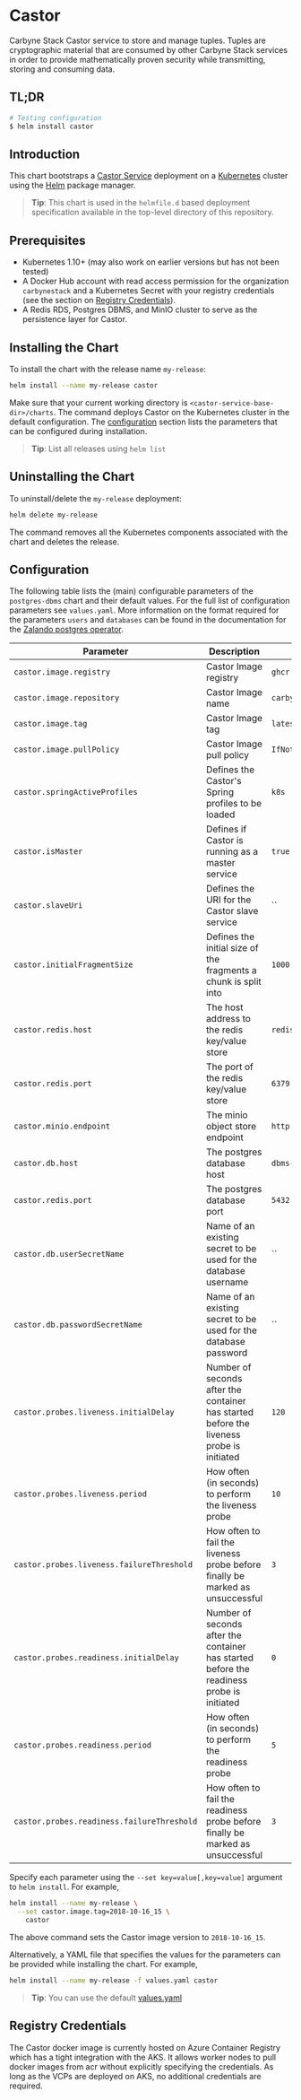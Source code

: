 # Castor

Carbyne Stack Castor service to store and manage tuples. Tuples are
cryptographic material that are consumed by other Carbyne Stack services in
order to provide mathematically proven security while transmitting, storing and
consuming data.

## TL;DR

```bash
# Testing configuration
$ helm install castor
```

## Introduction

This chart bootstraps a [Castor Service](https://github.com/carbynestack/castor)
deployment on a [Kubernetes](http://kubernetes.io) cluster using the
[Helm](https://helm.sh) package manager.

> **Tip**: This chart is used in the `helmfile.d` based deployment specification
> available in the top-level directory of this repository.

## Prerequisites

- Kubernetes 1.10+ (may also work on earlier versions but has not been tested)
- A Docker Hub account with read access permission for the organization
  `carbynestack` and a Kubernetes Secret with your registry credentials (see the
  section on [Registry Credentials](#registry-credentials)).
- A Redis RDS, Postgres DBMS, and MinIO cluster to serve as the persistence
  layer for Castor.

## Installing the Chart

To install the chart with the release name `my-release`:

```bash
helm install --name my-release castor
```

Make sure that your current working directory is
`<castor-service-base-dir>/charts`. The command deploys Castor on the Kubernetes
cluster in the default configuration. The [configuration](#configuration)
section lists the parameters that can be configured during installation.

> **Tip**: List all releases using `helm list`

## Uninstalling the Chart

To uninstall/delete the `my-release` deployment:

```bash
helm delete my-release
```

The command removes all the Kubernetes components associated with the chart and
deletes the release.

## Configuration

The following table lists the (main) configurable parameters of the
`postgres-dbms` chart and their default values. For the full list of
configuration parameters see `values.yaml`. More information on the format
required for the parameters `users` and `databases` can be found in the
documentation for the
[Zalando postgres operator](https://github.com/zalando-incubator/postgres-operator).

| Parameter                                  | Description                                                                               | Default                                       |
| ------------------------------------------ | ----------------------------------------------------------------------------------------- | --------------------------------------------- |
| `castor.image.registry`                    | Castor Image registry                                                                     | `ghcr.io`                                     |
| `castor.image.repository`                  | Castor Image name                                                                         | `carbynestack/castor`                         |
| `castor.image.tag`                         | Castor Image tag                                                                          | `latest`                                      |
| `castor.image.pullPolicy`                  | Castor Image pull policy                                                                  | `IfNotPresent`                                |
| `castor.springActiveProfiles`              | Defines the Castor's Spring profiles to be loaded                                         | `k8s`                                         |
| `castor.isMaster`                          | Defines if Castor is running as a master service                                          | `true`                                        |
| `castor.slaveUri`                          | Defines the URI for the Castor slave service                                              | \`\`                                          |
| `castor.initialFragmentSize`               | Defines the initial size of the fragments a chunk is split into                           | `1000`                                        |
| `castor.redis.host`                        | The host address to the redis key/value store                                             | `redis.default.svc.cluster.local`             |
| `castor.redis.port`                        | The port of the redis key/value store                                                     | `6379`                                        |
| `castor.minio.endpoint`                    | The minio object store endpoint                                                           | `http://minio.default.svc.cluster.local:9000` |
| `castor.db.host`                           | The postgres database host                                                                | `dbms-repl.default.svc.cluster.local`         |
| `castor.redis.port`                        | The postgres database port                                                                | `5432`                                        |
| `castor.db.userSecretName`                 | Name of an existing secret to be used for the database username                           | \`\`                                          |
| `castor.db.passwordSecretName`             | Name of an existing secret to be used for the database password                           | \`\`                                          |
| `castor.probes.liveness.initialDelay`      | Number of seconds after the container has started before the liveness probe is initiated  | `120`                                         |
| `castor.probes.liveness.period`            | How often (in seconds) to perform the liveness probe                                      | `10`                                          |
| `castor.probes.liveness.failureThreshold`  | How often to fail the liveness probe before finally be marked as unsuccessful             | `3`                                           |
| `castor.probes.readiness.initialDelay`     | Number of seconds after the container has started before the readiness probe is initiated | `0`                                           |
| `castor.probes.readiness.period`           | How often (in seconds) to perform the readiness probe                                     | `5`                                           |
| `castor.probes.readiness.failureThreshold` | How often to fail the readiness probe before finally be marked as unsuccessful            | `3`                                           |

Specify each parameter using the `--set key=value[,key=value]` argument to
`helm install`. For example,

```bash
helm install --name my-release \
  --set castor.image.tag=2018-10-16_15 \
    castor
```

The above command sets the Castor image version to `2018-10-16_15`.

Alternatively, a YAML file that specifies the values for the parameters can be
provided while installing the chart. For example,

```bash
helm install --name my-release -f values.yaml castor
```

> **Tip**: You can use the default [values.yaml](values.yaml)

## Registry Credentials

The Castor docker image is currently hosted on Azure Container Registry which
has a tight integration with the AKS. It allows worker nodes to pull docker
images from acr without explicitly specifying the credentials. As long as the
VCPs are deployed on AKS, no additional credentials are required.
